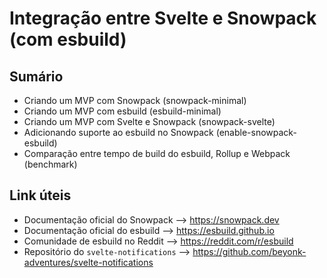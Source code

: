 # Integração entre Svelte e Snowpack (com esbuild)

## Sumário

- Criando um MVP com Snowpack (snowpack-minimal)
- Criando um MVP com esbuild (esbuild-minimal)
- Criando um MVP com Svelte e Snowpack (snowpack-svelte)
- Adicionando suporte ao esbuild no Snowpack (enable-snowpack-esbuild)
- Comparação entre tempo de build do esbuild, Rollup e Webpack (benchmark)

## Link úteis

- Documentação oficial do Snowpack --> https://snowpack.dev
- Documentação oficial do esbuild --> https://esbuild.github.io
- Comunidade de esbuild no Reddit --> https://reddit.com/r/esbuild
- Repositório do `svelte-notifications` --> https://github.com/beyonk-adventures/svelte-notifications
